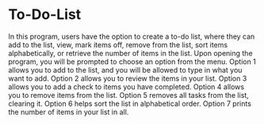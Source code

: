 # To-Do-List
In this program, users have the option to create a to-do list, where they can add to the list, view, mark items off, remove from the list, sort items alphabetically, or retrieve the number of items in the list.
Upon opening the program, you will be prompted to choose an option from the menu. 
Option 1 allows you to add to the list, and you will be allowed to type in what you want to add.
Option 2 allows you to review the items in your list. 
Option 3 allows you to add a check to items you have completed. 
Option 4 allows you to remove items from the list. 
Option 5 removes all tasks from the list, clearing it.
Option 6 helps sort the list in alphabetical order. 
Option 7 prints the number of items in your list in all.
